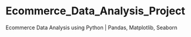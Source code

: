 # Ecommerce_Data_Analysis_Project
Ecommerce Data Analysis using Python | Pandas, Matplotlib, Seaborn
